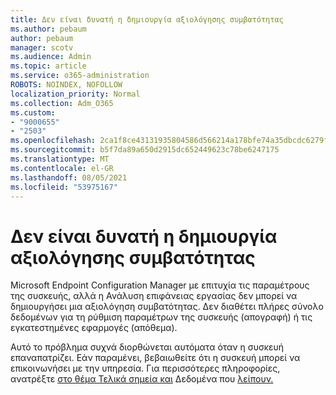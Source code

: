 ```yaml
---
title: Δεν είναι δυνατή η δημιουργία αξιολόγησης συμβατότητας
ms.author: pebaum
author: pebaum
manager: scotv
ms.audience: Admin
ms.topic: article
ms.service: o365-administration
ROBOTS: NOINDEX, NOFOLLOW
localization_priority: Normal
ms.collection: Adm_O365
ms.custom:
- "9000655"
- "2503"
ms.openlocfilehash: 2ca1f8ce43131935804586d566214a178bfe74a35dbcdc6279f92375192bd392
ms.sourcegitcommit: b5f7da89a650d2915dc652449623c78be6247175
ms.translationtype: MT
ms.contentlocale: el-GR
ms.lasthandoff: 08/05/2021
ms.locfileid: "53975167"
---
```

# <a name="cant-create-a-compatibility-assessment"></a>Δεν είναι δυνατή η δημιουργία αξιολόγησης συμβατότητας

Microsoft Endpoint Configuration Manager με επιτυχία τις παραμέτρους της συσκευής, αλλά η Ανάλυση επιφάνειας εργασίας δεν μπορεί να δημιουργήσει μια αξιολόγηση συμβατότητας. Δεν διαθέτει πλήρες σύνολο δεδομένων για τη ρύθμιση παραμέτρων της συσκευής (απογραφή) ή τις εγκατεστημένες εφαρμογές (απόθεμα).

Αυτό το πρόβλημα συχνά διορθώνεται αυτόματα όταν η συσκευή επαναπατρίζει. Εάν παραμένει, βεβαιωθείτε ότι η συσκευή μπορεί να επικοινωνήσει με την υπηρεσία. Για περισσότερες πληροφορίες, ανατρέξτε [στο θέμα Τελικά σημεία και](https://docs.microsoft.com/configmgr/desktop-analytics/enable-data-sharing#endpoints) Δεδομένα που [λείπουν.](https://docs.microsoft.com/configmgr/desktop-analytics/monitor-connection-health#missing-data)
